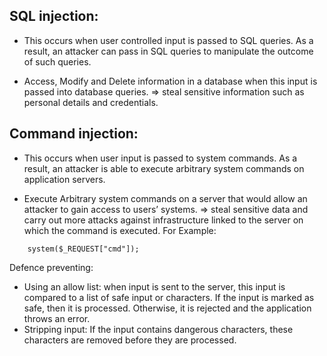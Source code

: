 ## SQL injection:

- This occurs when user controlled input is passed to SQL queries. As a result, an attacker can pass in SQL queries to manipulate the outcome of such queries.

* Access, Modify and Delete information in a database when this input is passed into database queries.
  => steal sensitive information such as personal details and credentials.

## Command injection:

- This occurs when user input is passed to system commands. As a result, an attacker is able to execute arbitrary system commands on application servers.

* Execute Arbitrary system commands on a server that would allow an attacker to gain access to users’ systems.
  => steal sensitive data and carry out more attacks against infrastructure linked to the server on which the command is executed.
  For Example:

```
    system($_REQUEST["cmd"]);
```

Defence preventing:

- Using an allow list: when input is sent to the server, this input is compared to a list of safe input or characters. If the input is marked as safe, then it is processed. Otherwise, it is rejected and the application throws an error.
- Stripping input: If the input contains dangerous characters, these characters are removed before they are processed.
